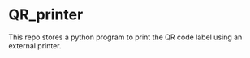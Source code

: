 # QR_printer
This repo stores a python program to print the QR code label using an external printer. 
